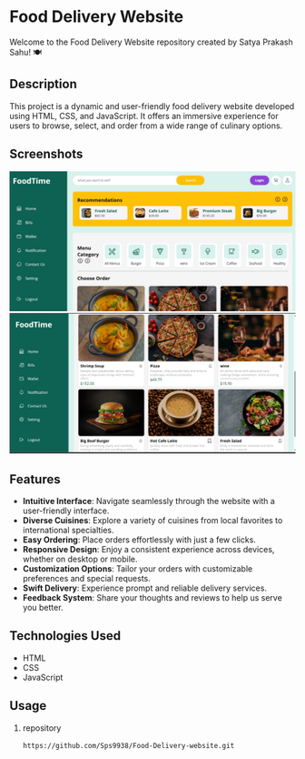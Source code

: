 # Food Delivery Website

Welcome to the Food Delivery Website repository created by Satya Prakash Sahu! 🍽️

## Description

This project is a dynamic and user-friendly food delivery website developed using HTML, CSS, and JavaScript. It offers an immersive experience for users to browse, select, and order from a wide range of culinary options.

## Screenshots
![image](https://github.com/Sps9938/Food-Delivery-website/blob/main/sample/home.jpg)
![image](https://github.com/Sps9938/Food-Delivery-website/blob/main/sample/menu_select.jpg)


## Features

- **Intuitive Interface**: Navigate seamlessly through the website with a user-friendly interface.
- **Diverse Cuisines**: Explore a variety of cuisines from local favorites to international specialties.
- **Easy Ordering**: Place orders effortlessly with just a few clicks.
- **Responsive Design**: Enjoy a consistent experience across devices, whether on desktop or mobile.
- **Customization Options**: Tailor your orders with customizable preferences and special requests.
- **Swift Delivery**: Experience prompt and reliable delivery services.
- **Feedback System**: Share your thoughts and reviews to help us serve you better.

## Technologies Used

- HTML
- CSS
- JavaScript

## Usage

1. repository
   ```bash
   https://github.com/Sps9938/Food-Delivery-website.git
   
   ```
